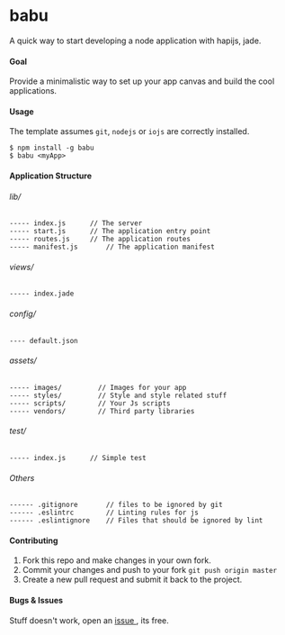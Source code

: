 # babu
A quick way to start developing a node application with hapijs, jade.

#### Goal
Provide a minimalistic way to set up your app canvas and build the cool applications.

#### Usage
The template assumes `git`, `nodejs` or `iojs` are correctly installed.

```shell
$ npm install -g babu
$ babu <myApp>
```

#### Application Structure

###### lib/

    ----- index.js		// The server
    ----- start.js		// The application entry point
    ----- routes.js		// The application routes
    ----- manifest.js		// The application manifest

###### views/

    ----- index.jade
    

###### config/

    ---- default.json


###### assets/

    ----- images/	      // Images for your app
    ----- styles/	      // Style and style related stuff
    ----- scripts/	      // Your Js scripts
    ----- vendors/	      // Third party libraries

###### test/

    ----- index.js		// Simple test

###### Others
    
    ------ .gitignore		// files to be ignored by git
    ------ .eslintrc		// Linting rules for js
    ------ .eslintignore	// Files that should be ignored by lint
 
#### Contributing

1. Fork this repo and make changes in your own fork.
2. Commit your changes and push to your fork `git push origin master`
3. Create a new pull request and submit it back to the project.

#### Bugs & Issues

Stuff doesn't work, open an [issue ](https://github.com/rutaihwa/babu/issues), its free.